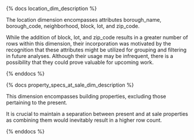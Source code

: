 {% docs location_dim_description %}

The location dimension encompasses attributes borough_name, borough_code, neighborhood, block, lot, and zip_code.

While the addition of block, lot, and zip_code results in a greater number of rows within this dimension, 
their incorporation was motivated by the recognition that these attributes might be utilized for grouping and filtering 
in future analyses. Although their usage may be infrequent, there is a possibility that they could prove valuable for 
upcoming work.

{% enddocs %}

{% docs property_specs_at_sale_dim_description %}

This dimension encompasses building properties, excluding those pertaining to the present.

It is crucial to maintain a separation between present and at sale properties as combining them 
would inevitably result in a higher row count.

{% enddocs %}